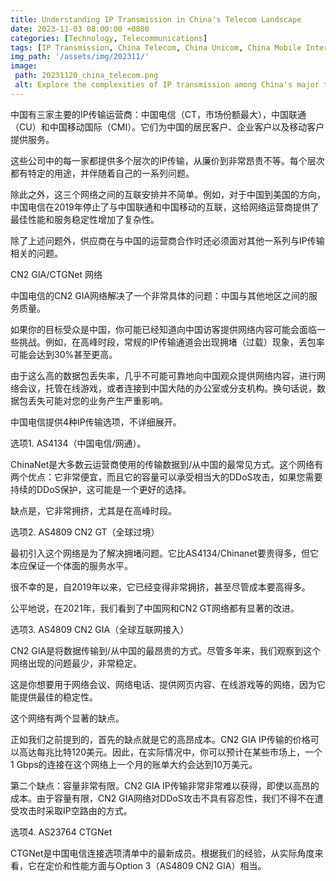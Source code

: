 ```yaml
---
title: Understanding IP Transmission in China's Telecom Landscape
date: 2023-11-03 08:00:00 +0800
categories: [Technology, Telecommunications]
tags: [IP Transmission, China Telecom, China Unicom, China Mobile International]
img_path: '/assets/img/202311/'
image:
 path: 20231120_china_telecom.png
 alt: Explore the complexities of IP transmission among China's major telecom operators.
---
```


中国有三家主要的IP传输运营商：中国电信（CT，市场份额最大），中国联通（CU）和中国移动国际（CMI）。它们为中国的居民客户、企业客户以及移动客户提供服务。

这些公司中的每一家都提供多个层次的IP传输，从廉价到非常昂贵不等。每个层次都有特定的用途，并伴随着自己的一系列问题。

除此之外，这三个网络之间的互联安排并不简单。例如，对于中国到美国的方向，中国电信在2019年停止了与中国联通和中国移动的互联，这给网络运营商提供了最佳性能和服务稳定性增加了复杂性。

除了上述问题外，供应商在与中国的运营商合作时还必须面对其他一系列与IP传输相关的问题。

CN2 GIA/CTGNet 网络

中国电信的CN2 GIA网络解决了一个非常具体的问题：中国与其他地区之间的服务质量。

如果你的目标受众是中国，你可能已经知道向中国访客提供网络内容可能会面临一些挑战。例如，在高峰时段，常规的IP传输通道会出现拥堵（过载）现象，丢包率可能会达到30%甚至更高。

由于这么高的数据包丢失率，几乎不可能可靠地向中国观众提供网络内容，进行网络会议，托管在线游戏，或者连接到中国大陆的办公室或分支机构。换句话说，数据包丢失可能对您的业务产生严重影响。

中国电信提供4种IP传输选项，不详细展开。

选项1. AS4134（中国电信/网通）。

ChinaNet是大多数云运营商使用的传输数据到/从中国的最常见方式。这个网络有两个优点：它非常便宜，而且它的容量可以承受相当大的DDoS攻击，如果您需要持续的DDoS保护，这可能是一个更好的选择。

缺点是，它非常拥挤，尤其是在高峰时段。

选项2. AS4809 CN2 GT（全球过境）

最初引入这个网络是为了解决拥堵问题。它比AS4134/Chinanet要贵得多，但它本应保证一个体面的服务水平。

很不幸的是，自2019年以来，它已经变得非常拥挤，甚至尽管成本要高得多。

公平地说，在2021年，我们看到了中国网和CN2 GT网络都有显著的改进。

选项3. AS4809 CN2 GIA（全球互联网接入）

CN2 GIA是将数据传输到/从中国的最昂贵的方式。尽管多年来，我们观察到这个网络出现的问题最少，非常稳定。

这是你想要用于网络会议、网络电话、提供网页内容、在线游戏等的网络，因为它能提供最佳的稳定性。

这个网络有两个显著的缺点。

正如我们之前提到的，首先的缺点就是它的高昂成本。CN2 GIA IP传输的价格可以高达每兆比特120美元。因此，在实际情况中，你可以预计在某些市场上，一个1 Gbps的连接在这个网络上一个月的账单大约会达到10万美元。

第二个缺点：容量非常有限。CN2 GIA IP传输非常非常难以获得，即使以高昂的成本。由于容量有限，CN2 GIA网络对DDoS攻击不具有容忍性，我们不得不在遭受攻击时采取IP空路由的方式。

选项4. AS23764 CTGNet

CTGNet是中国电信连接选项清单中的最新成员。根据我们的经验，从实际角度来看，它在定价和性能方面与Option 3（AS4809 CN2 GIA）相当。
